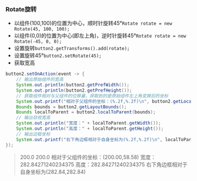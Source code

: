 ### Rotate旋转

* 以组件(100,100)的位置为中心，顺时针旋转45°`Rotate rotate = new Rotate(45, 100, 100);`
* 以组件(0,0)的位置为中心(即左上角)，逆时针旋转45°`Rotate rotate = new Rotate(-45, 0, 0);`
* 设置旋转`button2.getTransforms().add(rotate);`
* 设置旋转45°`button2.setRotate(45);`
* 获取宽高
  
```java
button2.setOnAction(event -> {  
    // 输出原始组件的宽高  
    System.out.println(button2.getPrefWidth());  
    System.out.println(button2.getPrefHeight());  
    // 获取组件相对与父组件的位移量，获取到的是原始组件左上角变换后的坐标  
    System.out.printf("相对于父组件的坐标：(%.2f,%.2f)\n", button2.getLocalToParentTransform().getTx(), button2.getLocalToParentTransform().getTy());  
    Bounds bounds = button2.getLayoutBounds();  
    Bounds localToParent = button2.localToParent(bounds);  
    // 输出目视宽高  
    System.out.println("宽度：" + localToParent.getWidth());  
    System.out.println("高度：" + localToParent.getHeight());  
    // 输出边框坐标  
    System.out.printf("右下角边框相对于自身坐标为(%.2f,%.2f)\n", localToParent.getMaxX() - localToParent.getMinX(), localToParent.getMaxY() - localToParent.getMinY());  
});
```

> 200.0
> 200.0
> 相对于父组件的坐标：(200.00,58.58)
> 宽度：282.84271240234375
> 高度：282.84271240234375
> 右下角边框相对于自身坐标为(282.84,282.84)